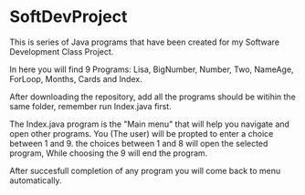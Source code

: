 # SoftDevProject

This is series of Java programs that have been created for my Software Development Class Project.

In here you will find 9 Programs: Lisa, BigNumber, Number, Two, NameAge, ForLoop, Months, Cards and Index.

After downloading the repository, add all the programs should be witihin the same folder, remember run Index.java first.

The Index.java program is the "Main menu" that will help you navigate and open other programs.
You (The user) will be propted to enter a choice between 1 and 9. the choices between 1 and 8 will open the selected program,
While choosing the 9 will end the program.

After succesfull completion of any program you will come back to menu automatically.
